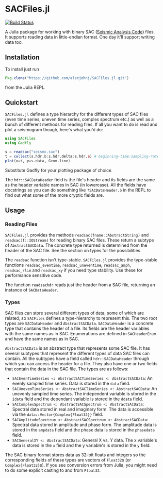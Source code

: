 # SACFiles.jl

[![Build Status](https://travis-ci.org/alexjohnj/SACFiles.jl.svg?branch=master)](https://travis-ci.org/alexjohnj/SACFiles.jl)

A Julia package for working with binary SAC ([Seismic Analysis Code][sac-site])
files. It supports reading data in little-endian format. One day it'll support
writing data too.

[sac-site]: http://ds.iris.edu/ds/nodes/dmc/software/downloads/sac/

## Installation

To install just run

``` julia
Pkg.clone("https://github.com/alexjohnj/SACFiles.jl.git")
```

from the Julia REPL.

## Quickstart

`SACFiles.jl` defines a type hierarchy for the different types of SAC files
(even time series, uneven time series, complex spectrum etc.) as well as a bunch
of different methods for reading files. If all you want to do is read and plot a
seismogram though, here's what you'd do:

``` julia
using SACFiles
using Gadfly

s = readsac("seismo.sac")
t = collect(s.hdr.b:s.hdr.delta:s.hdr.e) # beginning-time:sampling-rate:end-time
plot(x=t, y=s.data, Geom.line)
```

Substitute Gadfly for your plotting package of choice.

The `hdr::SACDataHeader` field is the file's header and its fields are the same
as the header variable names in SAC (in lowercase). All the fields have
docstrings so you can do something like `?SACDataHeader.b` in the REPL to
find out what some of the more cryptic fields are.

## Usage

### Reading Files

`SACFiles.jl` provides the methods `readsac(fname::AbstractString)` and
`readsac(f::IOStream)` for reading binary SAC files. These return a subtype of
`AbstractSACData`. The concrete type returned is determined from the header of
the SAC file. See the section on types for the possibilities.

The `readsac` function isn't type-stable. `SACFiles.jl` provides the type-stable
functions `readsac_eventime`, `readsac_uneventime`, `readsac_amph`,
`readsac_rlim` and `readsac_xy` if you need type stability. Use these for
performance sensitive code.

The function `readsachdr` reads just the header from a SAC file, returning an
instance of `SACDataHeader`.

### Types

SAC files can store several different types of data, some of which are related,
so `SACFiles` defines a type-hierarchy to represent this. The two root types are
`SACDataHeader` and `AbstractSACData`. `SACDataHeader` is a concrete type that
contains the header of a file. Its fields are the header variables with the same
names as in SAC. Enumerations are defined in `SACHeaderEnum` and have the same
names as in SAC.

`AbstractSACData` is an abstract type that represents some SAC file. It has
several subtypes that represent the different types of data SAC files can
contain. All the subtypes have a field called `hdr::SACDataHeader` through which
you can access the header for a file. They also have one or two fields that
contain the data in the SAC file. The types are as follows:

- `SACEvenTimeSeries <: AbstractSACTimeSeries <: AbstractSACData`: An evenly
  sampled time series. Data is stored in the `data` field.
- `SACUnevenTimeSeries <: AbstractSACTimeSeries <: AbstractSACData`: An unevenly
  sampled time series. The independent variable is stored in the `idata` field
  and the dependant variable is stored in the `ddata` field.
- `SACComplexSpectrum <: AbstractSACSpectrum <: AbstractSACData`: Spectral data
  stored in real and imaginary form. The data is accessible via the
  `data::Vector{Complex{Float32}}` field.
- `SACAmplitudeSpectrum <: AbstractSACSpectrum <: AbstractSACData`: Spectral
  data stored in amplitude and phase form. The amplitude data is stored in the
  `ampdata` field and the phase data is stored in the `phasedata` field.
- `SACGeneralXY <: AbstractSACData`: General X vs. Y data. The x variable's data
  is stored in the `x` field and the y variable's is stored in the `y` field.

The SAC binary format stores data as 32-bit floats and integers so the
corresponding fields of these types are vectors of `Float32`s (or
`Complex{Float32}`s). If you see conversion errors from Julia, you might need to
do some explicit casting to and from `Float32`.

[sac-file-format-docs]: http://ds.iris.edu/files/sac-manual/manual/file_format.html
